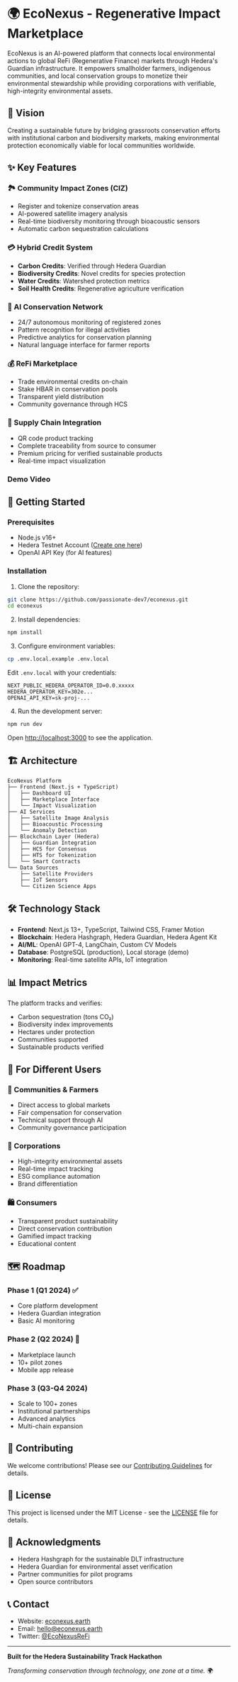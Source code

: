 # 🌍 EcoNexus - Regenerative Impact Marketplace

EcoNexus is an AI-powered platform that connects local environmental actions to global ReFi (Regenerative Finance) markets through Hedera's Guardian infrastructure. It empowers smallholder farmers, indigenous communities, and local conservation groups to monetize their environmental stewardship while providing corporations with verifiable, high-integrity environmental assets.

## 🎯 Vision

Creating a sustainable future by bridging grassroots conservation efforts with institutional carbon and biodiversity markets, making environmental protection economically viable for local communities worldwide.

## ✨ Key Features

### 🏞️ Community Impact Zones (CIZ)
- Register and tokenize conservation areas
- AI-powered satellite imagery analysis
- Real-time biodiversity monitoring through bioacoustic sensors
- Automatic carbon sequestration calculations

### 💳 Hybrid Credit System
- **Carbon Credits**: Verified through Hedera Guardian
- **Biodiversity Credits**: Novel credits for species protection
- **Water Credits**: Watershed protection metrics
- **Soil Health Credits**: Regenerative agriculture verification

### 🤖 AI Conservation Network
- 24/7 autonomous monitoring of registered zones
- Pattern recognition for illegal activities
- Predictive analytics for conservation planning
- Natural language interface for farmer reports

### 💰 ReFi Marketplace
- Trade environmental credits on-chain
- Stake HBAR in conservation pools
- Transparent yield distribution
- Community governance through HCS

### 🔗 Supply Chain Integration
- QR code product tracking
- Complete traceability from source to consumer
- Premium pricing for verified sustainable products
- Real-time impact visualization

### Demo Video 


## 🚀 Getting Started

### Prerequisites
- Node.js v16+ 
- Hedera Testnet Account ([Create one here](https://portal.hedera.com))
- OpenAI API Key (for AI features)

### Installation

1. Clone the repository:
```bash
git clone https://github.com/passionate-dev7/econexus.git
cd econexus
```

2. Install dependencies:
```bash
npm install
```

3. Configure environment variables:
```bash
cp .env.local.example .env.local
```

Edit `.env.local` with your credentials:
```env
NEXT_PUBLIC_HEDERA_OPERATOR_ID=0.0.xxxxx
HEDERA_OPERATOR_KEY=302e...
OPENAI_API_KEY=sk-proj-...
```

4. Run the development server:
```bash
npm run dev
```

Open [http://localhost:3000](http://localhost:3000) to see the application.

## 🏗️ Architecture

```
EcoNexus Platform
├── Frontend (Next.js + TypeScript)
│   ├── Dashboard UI
│   ├── Marketplace Interface
│   └── Impact Visualization
├── AI Services
│   ├── Satellite Image Analysis
│   ├── Bioacoustic Processing
│   └── Anomaly Detection
├── Blockchain Layer (Hedera)
│   ├── Guardian Integration
│   ├── HCS for Consensus
│   ├── HTS for Tokenization
│   └── Smart Contracts
└── Data Sources
    ├── Satellite Providers
    ├── IoT Sensors
    └── Citizen Science Apps
```

## 🛠️ Technology Stack

- **Frontend**: Next.js 13+, TypeScript, Tailwind CSS, Framer Motion
- **Blockchain**: Hedera Hashgraph, Hedera Guardian, Hedera Agent Kit
- **AI/ML**: OpenAI GPT-4, LangChain, Custom CV Models
- **Database**: PostgreSQL (production), Local storage (demo)
- **Monitoring**: Real-time satellite APIs, IoT integration

## 📊 Impact Metrics

The platform tracks and verifies:
- Carbon sequestration (tons CO₂)
- Biodiversity index improvements
- Hectares under protection
- Communities supported
- Sustainable products verified

## 🤝 For Different Users

### 🌱 Communities & Farmers
- Direct access to global markets
- Fair compensation for conservation
- Technical support through AI
- Community governance participation

### 🏢 Corporations
- High-integrity environmental assets
- Real-time impact tracking
- ESG compliance automation
- Brand differentiation

### 🛍️ Consumers
- Transparent product sustainability
- Direct conservation contribution
- Gamified impact tracking
- Educational content

## 🗺️ Roadmap

### Phase 1 (Q1 2024) ✅
- Core platform development
- Hedera Guardian integration
- Basic AI monitoring

### Phase 2 (Q2 2024) 🚧
- Marketplace launch
- 10+ pilot zones
- Mobile app release

### Phase 3 (Q3-Q4 2024)
- Scale to 100+ zones
- Institutional partnerships
- Advanced analytics
- Multi-chain expansion

## 🤝 Contributing

We welcome contributions! Please see our [Contributing Guidelines](CONTRIBUTING.md) for details.

## 📄 License

This project is licensed under the MIT License - see the [LICENSE](LICENSE) file for details.

## 🙏 Acknowledgments

- Hedera Hashgraph for the sustainable DLT infrastructure
- Hedera Guardian for environmental asset verification
- Partner communities for pilot programs
- Open source contributors

## 📞 Contact

- Website: [econexus.earth](https://econexus.earth)
- Email: hello@econexus.earth
- Twitter: [@EcoNexusReFi](https://twitter.com/EcoNexusReFi)

---

**Built for the Hedera Sustainability Track Hackathon**

*Transforming conservation through technology, one zone at a time.* 🌍